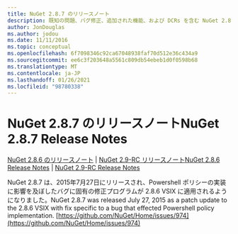 ```yaml
---
title: NuGet 2.8.7 のリリースノート
description: 既知の問題、バグ修正、追加された機能、および DCRs を含む NuGet 2.8.7 のリリースノート。
author: JonDouglas
ms.author: jodou
ms.date: 11/11/2016
ms.topic: conceptual
ms.openlocfilehash: 6f7098346c92ca67048938faf70d512e36c434a9
ms.sourcegitcommit: ee6c3f203648a5561c809db54ebeb1d0f0598b68
ms.translationtype: MT
ms.contentlocale: ja-JP
ms.lasthandoff: 01/26/2021
ms.locfileid: "98780338"
---
```

# <a name="nuget-287-release-notes"></a><span data-ttu-id="1e702-103">NuGet 2.8.7 のリリースノート</span><span class="sxs-lookup"><span data-stu-id="1e702-103">NuGet 2.8.7 Release Notes</span></span>

<span data-ttu-id="1e702-104">[NuGet 2.8.6 のリリースノート](../release-notes/nuget-2.8.6.md)  | [NuGet 2.9-RC リリースノート](../release-notes/nuget-2.9-RC.md)</span><span class="sxs-lookup"><span data-stu-id="1e702-104">[NuGet 2.8.6 Release Notes](../release-notes/nuget-2.8.6.md) | [NuGet 2.9-RC Release Notes](../release-notes/nuget-2.9-RC.md)</span></span>

<span data-ttu-id="1e702-105">NuGet 2.8.7 は、2015年7月27日にリリースされ、Powershell ポリシーの実装に影響を及ぼしたバグに固有の修正プログラムが 2.8.6 VSIX に適用されるようになりました。</span><span class="sxs-lookup"><span data-stu-id="1e702-105">NuGet 2.8.7 was released July 27, 2015 as a patch update to the 2.8.6 VSIX with fix specific to a bug that effected Powershell policy implementation.</span></span>
[https://github.com/NuGet/Home/issues/974](https://github.com/NuGet/Home/issues/974)